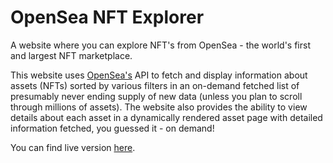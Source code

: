# OpenSea NFT Explorer

A website where you can explore NFT's from OpenSea - the world's first and largest NFT marketplace.

This website uses [OpenSea's](https://opensea.io) API to fetch and display information about assets (NFTs) sorted by various filters in an on-demand fetched list of presumably never ending supply of new data (unless you plan to scroll through millions of assets). The website also provides the ability to view details about each asset in a dynamically rendered asset page with detailed information fetched, you guessed it - on demand!

You can find live version [here](https://opensea-nft-explorer.vercel.app).
